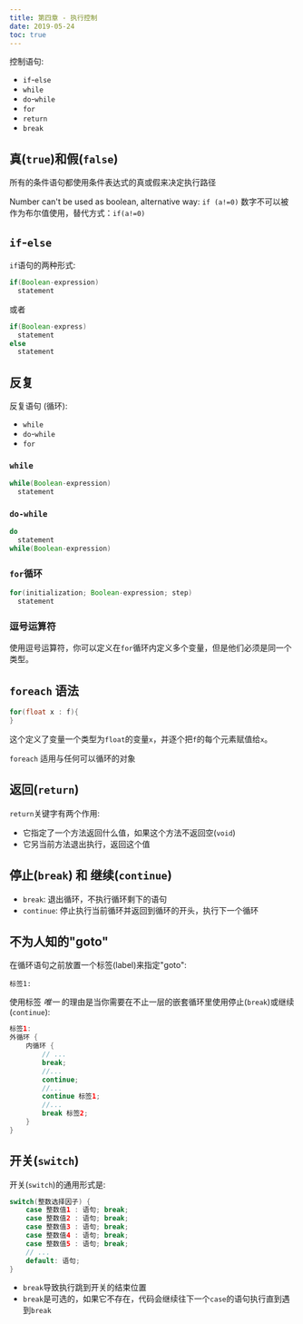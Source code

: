 ```yaml
---
title: 第四章 - 执行控制
date: 2019-05-24
toc: true
---
```


控制语句:

- `if`-`else`
- `while`
- `do`-`while`
- `for`
- `return`
- `break`

## 真(`true`)和假(`false`)

所有的条件语句都使用条件表达式的真或假来决定执行路径

Number can't be used as boolean, alternative way: `if (a!=0)`
数字不可以被作为布尔值使用，替代方式：`if(a!=0)`

## `if`-`else`

`if`语句的两种形式:

```java
if(Boolean-expression)
  statement
```

或者

```java
if(Boolean-express)
  statement
else
  statement
```

## 反复

反复语句 (循环):

- `while`
- `do`-`while`
- `for`

### `while`

```java
while(Boolean-expression)
  statement
```

### `do-while`

```java
do
  statement
while(Boolean-expression)
```

### `for`循环

```java
for(initialization; Boolean-expression; step)
  statement
```

### 逗号运算符

使用逗号运算符，你可以定义在`for`循环内定义多个变量，但是他们必须是同一个类型。

## `foreach` 语法

```java
for(float x : f){
}
```

这个定义了变量一个类型为`float`的变量`x`，并逐个把`f`的每个元素赋值给`x`。

`foreach` 适用与任何可以循环的对象

## 返回(`return`)

`return`关键字有两个作用:

- 它指定了一个方法返回什么值，如果这个方法不返回空(`void`)
- 它另当前方法退出执行，返回这个值

## 停止(`break`) 和 继续(`continue`)

- `break`: 退出循环，不执行循环剩下的语句
- `continue`: 停止执行当前循环并返回到循环的开头，执行下一个循环

## 不为人知的"goto"

在循环语句之前放置一个标签(label)来指定"goto":

```
标签1:
```

使用标签 _唯一_ 的理由是当你需要在不止一层的嵌套循环里使用停止(`break`)或继续(`continue`):

```java
标签1:
外循环 {
    内循环 {
        // ...
        break;
        //...
        continue;
        //...
        continue 标签1;
        //...
        break 标签2;
    }
}
```

## 开关(`switch`)

开关(`switch`)的通用形式是:

```java
switch(整数选择因子) {
    case 整数值1 : 语句; break;
    case 整数值2 : 语句; break;
    case 整数值3 : 语句; break;
    case 整数值4 : 语句; break;
    case 整数值5 : 语句; break;
    // ...
    default: 语句;
}
```

- `break`导致执行跳到开关的结束位置
- `break`是可选的，如果它不存在，代码会继续往下一个`case`的语句执行直到遇到`break`